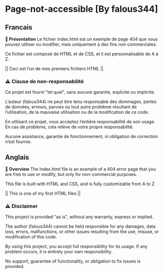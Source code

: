 # Page-not-accessible [By falous344]

## Francais

**📄 Présentation**
Le fichier index.html est un exemple de page 404 que vous pouvez utiliser ou modifier, mais uniquement à des fins non commerciales.

Ce fichier est composé de HTML et de CSS, et il est personnalisable de A à Z.

|| Ceci est l’un de mes premiers fichiers HTML ||

### ⚠️ Clause de non-responsabilité
Ce projet est fourni "tel quel", sans aucune garantie, explicite ou implicite.

L’auteur (falous344) ne peut être tenu responsable des dommages, pertes de données, erreurs, pannes ou tout autre problème résultant de l’utilisation, de la mauvaise utilisation ou de la modification de ce code.

En utilisant ce projet, vous acceptez l’entière responsabilité de son usage. En cas de problème, cela relève de votre propre responsabilité.

Aucune assistance, garantie de fonctionnement, ni obligation de correction n’est fournie.

## Anglais

**📄 Overview**
The index.html file is an example of a 404 error page that you are free to use or modify, but only for non-commercial purposes.

This file is built with HTML and CSS, and is fully customizable from A to Z.

|| This is one of my first HTML files ||

### ⚠️ Disclaimer
This project is provided "as is", without any warranty, express or implied.

The author (falous344) cannot be held responsible for any damages, data loss, errors, malfunctions, or other issues resulting from the use, misuse, or modification of this code.

By using this project, you accept full responsibility for its usage. If any problem occurs, it is entirely your own responsibility.

No support, guarantee of functionality, or obligation to fix issues is provided.


